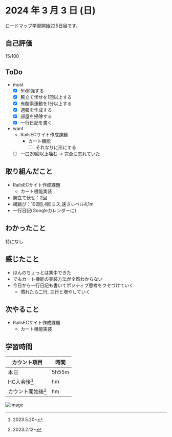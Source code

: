 # 2024 年 3 月 3 日 (日)
ロードマップ学習開始225日目です。

## 自己評価
15/100

## ToDo
- must
  - [x] 5h勉強する
  - [x] 腕立て伏せを1回以上する
  - [x] 有酸素運動を1分以上する
  - [x] 週報を作成する
  - [x] 部屋を掃除する
  - [x] 一行日記を書く
- want
  - RailsECサイト作成課題
    - カート機能
      - [ ] それなりに形にする
  - [ ] 一口20回以上噛む -> 完全に忘れていた

## 取り組んだこと
- RailsECサイト作成課題
  - カート機能実装
- 腕立て伏せ：2回
- 縄跳び：102回,4回ミス,速さレベル4,1m
- 一行日記(Googleカレンダーに)

## わかったこと
特になし

## 感じたこと
- ほんのちょっとは集中できた
- でもカート機能の実装方法が全然わからない
- 今日から一行日記も書いてポジティブ思考をクセづけていく
  - 慣れたら二行, 三行と増やしていく 

## 次やること
- RailsECサイト作成課題
  - カート機能実装

## 学習時間
|カウント項目|時間|
|----|----|
|本日 |5h55m|
|HC入会後[^1]|hm|
|カウント開始後[^2]|hm|

[^1]: 2023.5.20~
[^2]: 2023.2.12~

![image](https://github.com/nil-ramuda/daily_report/assets/94735931/e9f37694-28c4-45a3-9195-d536223e7884)
